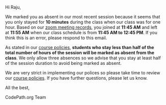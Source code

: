 Hi Raju,

We marked you as absent in our most recent session because it seems that you only stayed for **10 minutes** during the class when our class was for one hour. Based on our [zoom meeting records](https://zoom.us/meeting/84480856998?occurrence=1624743000000/details), you joined at **11:45 AM** and left at **11:55 AM** when our class schedule is from **11:45 AM to 12:45 PM**. If you think this is an error, please respond to this email.

As stated in our [course policies](https://courses.codepath.org/snippets/ios_university/policies_remote_fall19), **students who stay less than half of the total number of hours of the session will be marked as absent from the class**. We only allow three absences so we advise that you stay at least half of the session duration to avoid being marked as absent.

We are very strict in implementing our polices so please take time to review our [course policies](https://courses.codepath.org/snippets/ios_university/policies_remote_fall19). If you have further questions, please let us know.

All the best,

CodePath.org Team
